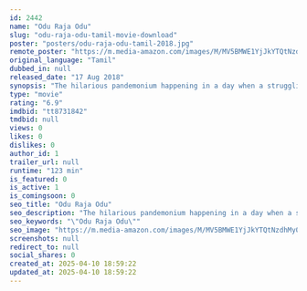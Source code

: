 ```yaml
---
id: 2442
name: "Odu Raja Odu"
slug: "odu-raja-odu-tamil-movie-download"
poster: "posters/odu-raja-odu-tamil-2018.jpg"
remote_poster: "https://m.media-amazon.com/images/M/MV5BMWE1YjJkYTQtNzdhMy00NjYyLWEyZGUtMDBhYTMzOWE2YzhjXkEyXkFqcGdeQXVyMTEzNzg0Mjkx._V1_SX300.jpg"
original_language: "Tamil"
dubbed_in: null
released_date: "17 Aug 2018"
synopsis: "The hilarious pandemonium happening in a day when a struggling writer tries to get his wife what she wants."
type: "movie"
rating: "6.9"
imdbid: "tt8731842"
tmdbid: null
views: 0
likes: 0
dislikes: 0
author_id: 1
trailer_url: null
runtime: "123 min"
is_featured: 0
is_active: 1
is_comingsoon: 0
seo_title: "Odu Raja Odu"
seo_description: "The hilarious pandemonium happening in a day when a struggling writer tries to get his wife what she wants."
seo_keywords: "\"Odu Raja Odu\""
seo_image: "https://m.media-amazon.com/images/M/MV5BMWE1YjJkYTQtNzdhMy00NjYyLWEyZGUtMDBhYTMzOWE2YzhjXkEyXkFqcGdeQXVyMTEzNzg0Mjkx._V1_SX300.jpg"
screenshots: null
redirect_to: null
social_shares: 0
created_at: 2025-04-10 18:59:22
updated_at: 2025-04-10 18:59:22
---
```


